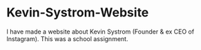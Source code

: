 # Kevin-Systrom-Website
I have made a website about Kevin Systrom (Founder &amp; ex CEO of Instagram). This was a school assignment.
